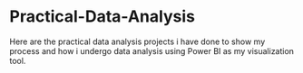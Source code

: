 # Practical-Data-Analysis
Here are the practical data analysis projects i have done to show my process and how i undergo data analysis using Power BI as my visualization tool.
